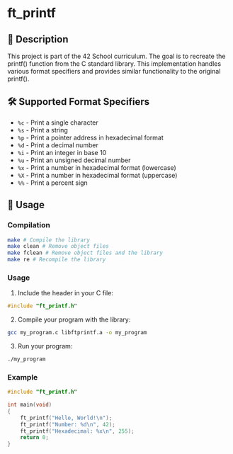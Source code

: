 # ft_printf

## 📝 Description
This project is part of the 42 School curriculum. The goal is to recreate the printf() function from the C standard library. This implementation handles various format specifiers and provides similar functionality to the original printf().

## 🛠️ Supported Format Specifiers

- `%c` - Print a single character
- `%s` - Print a string
- `%p` - Print a pointer address in hexadecimal format
- `%d` - Print a decimal number
- `%i` - Print an integer in base 10
- `%u` - Print an unsigned decimal number
- `%x` - Print a number in hexadecimal format (lowercase)
- `%X` - Print a number in hexadecimal format (uppercase)
- `%%` - Print a percent sign

## 🚀 Usage

### Compilation

```bash
make # Compile the library
make clean # Remove object files
make fclean # Remove object files and the library
make re # Recompile the library
```

### Usage

1. Include the header in your C file:
```c
#include "ft_printf.h"
```
2. Compile your program with the library:
```bash
gcc my_program.c libftprintf.a -o my_program
```

3. Run your program:
```bash
./my_program
```

### Example
```c
#include "ft_printf.h"

int main(void)
{
    ft_printf("Hello, World!\n");
    ft_printf("Number: %d\n", 42);
    ft_printf("Hexadecimal: %x\n", 255);
    return 0;
}
```